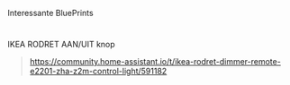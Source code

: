 Interessante BluePrints
#

IKEA RODRET AAN/UIT knop 
> https://community.home-assistant.io/t/ikea-rodret-dimmer-remote-e2201-zha-z2m-control-light/591182
> 
